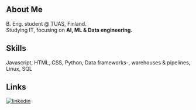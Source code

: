 ## About Me
B. Eng. student @ TUAS, Finland.  
Studying IT, focusing on **AI, ML & Data engineering.**


## Skills
Javascript, HTML, CSS, Python, Data frameworks-, warehouses & pipelines, Linux, SQL


## Links
[![linkedin](https://img.shields.io/badge/linkedin-0A66C2?style=for-the-badge&logo=linkedin&logoColor=white)](https://www.linkedin.com/in/eero-k)
